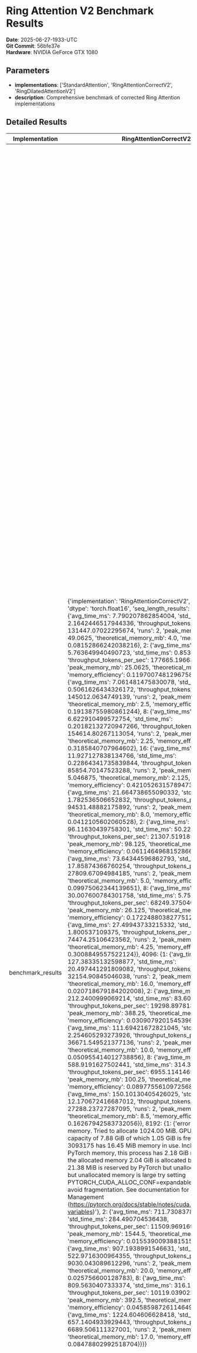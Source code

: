# Ring Attention V2 Benchmark Results

**Date**: 2025-06-27-1933-UTC  
**Git Commit**: 56bfe37e  
**Hardware**: NVIDIA GeForce GTX 1080  

## Parameters

- **implementations**: ['StandardAttention', 'RingAttentionCorrectV2', 'RingDilatedAttentionV2']
- **description**: Comprehensive benchmark of corrected Ring Attention implementations

## Detailed Results

| Implementation | RingAttentionCorrectV2 | RingDilatedAttentionV2 | StandardAttention | best_memory_reduction_percent | implementations_tested | max_sequence_tested |
| --- | --- | --- | --- | --- | --- | --- |
| benchmark_results | {'implementation': 'RingAttentionCorrectV2', 'device': 'cuda', 'dtype': 'torch.float16', 'seq_length_results': {1024: {1: {'avg_time_ms': 7.790207862854004, 'std_time_ms': 2.1642446517944336, 'throughput_tokens_per_sec': 131447.07022295674, 'runs': 2, 'peak_memory_mb': 49.0625, 'theoretical_memory_mb': 4.0, 'memory_efficiency': 0.08152866242038216}, 2: {'avg_time_ms': 5.763649940490723, 'std_time_ms': 0.853419303894043, 'throughput_tokens_per_sec': 177665.19663281558, 'runs': 2, 'peak_memory_mb': 25.0625, 'theoretical_memory_mb': 3.0, 'memory_efficiency': 0.11970074812967581}, 4: {'avg_time_ms': 7.061481475830078, 'std_time_ms': 0.5061626434326172, 'throughput_tokens_per_sec': 145012.0634749139, 'runs': 2, 'peak_memory_mb': 13.0625, 'theoretical_memory_mb': 2.5, 'memory_efficiency': 0.19138755980861244}, 8: {'avg_time_ms': 6.622910499572754, 'std_time_ms': 0.20182132720947266, 'throughput_tokens_per_sec': 154614.80267113054, 'runs': 2, 'peak_memory_mb': 7.0625, 'theoretical_memory_mb': 2.25, 'memory_efficiency': 0.3185840707964602}, 16: {'avg_time_ms': 11.927127838134766, 'std_time_ms': 0.22864341735839844, 'throughput_tokens_per_sec': 85854.70147523288, 'runs': 2, 'peak_memory_mb': 5.046875, 'theoretical_memory_mb': 2.125, 'memory_efficiency': 0.42105263157894735}}, 2048: {1: {'avg_time_ms': 21.664738655090332, 'std_time_ms': 1.782536506652832, 'throughput_tokens_per_sec': 94531.48882175892, 'runs': 2, 'peak_memory_mb': 194.125, 'theoretical_memory_mb': 8.0, 'memory_efficiency': 0.0412105602060528}, 2: {'avg_time_ms': 96.11630439758301, 'std_time_ms': 50.22406578063965, 'throughput_tokens_per_sec': 21307.519185595116, 'runs': 2, 'peak_memory_mb': 98.125, 'theoretical_memory_mb': 6.0, 'memory_efficiency': 0.061146496815286625}, 4: {'avg_time_ms': 73.64344596862793, 'std_time_ms': 17.85874366760254, 'throughput_tokens_per_sec': 27809.67094984185, 'runs': 2, 'peak_memory_mb': 50.125, 'theoretical_memory_mb': 5.0, 'memory_efficiency': 0.09975062344139651}, 8: {'avg_time_ms': 30.007600784301758, 'std_time_ms': 5.75566291809082, 'throughput_tokens_per_sec': 68249.37504071952, 'runs': 2, 'peak_memory_mb': 26.125, 'theoretical_memory_mb': 4.5, 'memory_efficiency': 0.1722488038277512}, 16: {'avg_time_ms': 27.49943733215332, 'std_time_ms': 1.800537109375, 'throughput_tokens_per_sec': 74474.25106423562, 'runs': 2, 'peak_memory_mb': 14.125, 'theoretical_memory_mb': 4.25, 'memory_efficiency': 0.3008849557522124}}, 4096: {1: {'avg_time_ms': 127.38335132598877, 'std_time_ms': 20.497441291809082, 'throughput_tokens_per_sec': 32154.90845046038, 'runs': 2, 'peak_memory_mb': 772.25, 'theoretical_memory_mb': 16.0, 'memory_efficiency': 0.020718679184202008}, 2: {'avg_time_ms': 212.2400999069214, 'std_time_ms': 83.609938621521, 'throughput_tokens_per_sec': 19298.89781335532, 'runs': 2, 'peak_memory_mb': 388.25, 'theoretical_memory_mb': 12.0, 'memory_efficiency': 0.030907920154539602}, 4: {'avg_time_ms': 111.69421672821045, 'std_time_ms': 2.254605293273926, 'throughput_tokens_per_sec': 36671.549521377136, 'runs': 2, 'peak_memory_mb': 196.25, 'theoretical_memory_mb': 10.0, 'memory_efficiency': 0.050955414012738856}, 8: {'avg_time_ms': 588.9191627502441, 'std_time_ms': 314.3482208251953, 'throughput_tokens_per_sec': 6955.114146518408, 'runs': 2, 'peak_memory_mb': 100.25, 'theoretical_memory_mb': 9.0, 'memory_efficiency': 0.08977556109725686}, 16: {'avg_time_ms': 150.10130405426025, 'std_time_ms': 12.170672416687012, 'throughput_tokens_per_sec': 27288.23727287095, 'runs': 2, 'peak_memory_mb': 52.25, 'theoretical_memory_mb': 8.5, 'memory_efficiency': 0.16267942583732056}}, 8192: {1: {'error': 'CUDA out of memory. Tried to allocate 1024.00 MiB. GPU 0 has a total capacity of 7.88 GiB of which 1.05 GiB is free. Process 3093175 has 16.45 MiB memory in use. Including non-PyTorch memory, this process has 2.18 GiB memory in use. Of the allocated memory 2.04 GiB is allocated by PyTorch, and 21.38 MiB is reserved by PyTorch but unallocated. If reserved but unallocated memory is large try setting PYTORCH_CUDA_ALLOC_CONF=expandable_segments:True to avoid fragmentation.  See documentation for Memory Management  (https://pytorch.org/docs/stable/notes/cuda.html#environment-variables)'}, 2: {'avg_time_ms': 711.7308378219604, 'std_time_ms': 284.490704536438, 'throughput_tokens_per_sec': 11509.969169059988, 'runs': 2, 'peak_memory_mb': 1544.5, 'theoretical_memory_mb': 24.0, 'memory_efficiency': 0.015539009388151505}, 4: {'avg_time_ms': 907.1938991546631, 'std_time_ms': 522.9716300964355, 'throughput_tokens_per_sec': 9030.043089612296, 'runs': 2, 'peak_memory_mb': 776.5, 'theoretical_memory_mb': 20.0, 'memory_efficiency': 0.025756600128783}, 8: {'avg_time_ms': 809.5630407333374, 'std_time_ms': 316.13290309906006, 'throughput_tokens_per_sec': 10119.039022062236, 'runs': 2, 'peak_memory_mb': 392.5, 'theoretical_memory_mb': 18.0, 'memory_efficiency': 0.045859872611464965}, 16: {'avg_time_ms': 1224.604606628418, 'std_time_ms': 657.1404933929443, 'throughput_tokens_per_sec': 6689.506111327001, 'runs': 2, 'peak_memory_mb': 200.5, 'theoretical_memory_mb': 17.0, 'memory_efficiency': 0.08478802992518704}}}} | {'implementation': 'RingDilatedAttentionV2', 'device': 'cuda', 'dtype': 'torch.float16', 'seq_length_results': {1024: {1: {'avg_time_ms': 1.2720823287963867, 'std_time_ms': 0.004172325134277344, 'throughput_tokens_per_sec': 804979.3451410364, 'runs': 2, 'peak_memory_mb': 33.0, 'theoretical_memory_mb': 4.0, 'memory_efficiency': 0.12121212121212122}, 2: {'avg_time_ms': 5.383610725402832, 'std_time_ms': 0.3255605697631836, 'throughput_tokens_per_sec': 190206.9172958969, 'runs': 2, 'peak_memory_mb': 25.0625, 'theoretical_memory_mb': 3.0, 'memory_efficiency': 0.11970074812967581}, 4: {'avg_time_ms': 6.818175315856934, 'std_time_ms': 0.7168054580688477, 'throughput_tokens_per_sec': 150186.80989596993, 'runs': 2, 'peak_memory_mb': 13.0625, 'theoretical_memory_mb': 2.5, 'memory_efficiency': 0.19138755980861244}, 8: {'avg_time_ms': 7.039427757263184, 'std_time_ms': 0.6848573684692383, 'throughput_tokens_per_sec': 145466.36961270767, 'runs': 2, 'peak_memory_mb': 7.0625, 'theoretical_memory_mb': 2.25, 'memory_efficiency': 0.3185840707964602}, 16: {'avg_time_ms': 14.444708824157715, 'std_time_ms': 3.3022165298461914, 'throughput_tokens_per_sec': 70891.0101591965, 'runs': 2, 'peak_memory_mb': 5.046875, 'theoretical_memory_mb': 2.125, 'memory_efficiency': 0.42105263157894735}}, 2048: {1: {'avg_time_ms': 5.719661712646484, 'std_time_ms': 1.0383129119873047, 'throughput_tokens_per_sec': 358063.1343059608, 'runs': 2, 'peak_memory_mb': 130.0, 'theoretical_memory_mb': 8.0, 'memory_efficiency': 0.06153846153846154}, 2: {'avg_time_ms': 208.1451416015625, 'std_time_ms': 70.48583030700684, 'throughput_tokens_per_sec': 9839.288028736895, 'runs': 2, 'peak_memory_mb': 98.125, 'theoretical_memory_mb': 6.0, 'memory_efficiency': 0.061146496815286625}, 4: {'avg_time_ms': 36.1483097076416, 'std_time_ms': 4.790782928466797, 'throughput_tokens_per_sec': 56655.48449052547, 'runs': 2, 'peak_memory_mb': 50.125, 'theoretical_memory_mb': 5.0, 'memory_efficiency': 0.09975062344139651}, 8: {'avg_time_ms': 35.300254821777344, 'std_time_ms': 10.788440704345703, 'throughput_tokens_per_sec': 58016.57836012427, 'runs': 2, 'peak_memory_mb': 26.125, 'theoretical_memory_mb': 4.5, 'memory_efficiency': 0.1722488038277512}, 16: {'avg_time_ms': 32.29784965515137, 'std_time_ms': 5.425691604614258, 'throughput_tokens_per_sec': 63409.79420818354, 'runs': 2, 'peak_memory_mb': 14.125, 'theoretical_memory_mb': 4.25, 'memory_efficiency': 0.3008849557522124}}, 4096: {1: {'avg_time_ms': 474.05779361724854, 'std_time_ms': 189.36192989349365, 'throughput_tokens_per_sec': 8640.296721515533, 'runs': 2, 'peak_memory_mb': 516.0, 'theoretical_memory_mb': 16.0, 'memory_efficiency': 0.031007751937984496}, 2: {'avg_time_ms': 115.95821380615234, 'std_time_ms': 20.356178283691406, 'throughput_tokens_per_sec': 35323.069108733376, 'runs': 2, 'peak_memory_mb': 388.25, 'theoretical_memory_mb': 12.0, 'memory_efficiency': 0.030907920154539602}, 4: {'avg_time_ms': 103.6900281906128, 'std_time_ms': 1.3593435287475586, 'throughput_tokens_per_sec': 39502.352072567155, 'runs': 2, 'peak_memory_mb': 196.25, 'theoretical_memory_mb': 10.0, 'memory_efficiency': 0.050955414012738856}, 8: {'avg_time_ms': 621.9077110290527, 'std_time_ms': 389.03141021728516, 'throughput_tokens_per_sec': 6586.186225641852, 'runs': 2, 'peak_memory_mb': 100.25, 'theoretical_memory_mb': 9.0, 'memory_efficiency': 0.08977556109725686}, 16: {'avg_time_ms': 650.0260829925537, 'std_time_ms': 72.05867767333984, 'throughput_tokens_per_sec': 6301.285605560725, 'runs': 2, 'peak_memory_mb': 52.25, 'theoretical_memory_mb': 8.5, 'memory_efficiency': 0.16267942583732056}}, 8192: {1: {'avg_time_ms': 260.1684331893921, 'std_time_ms': 95.10886669158936, 'throughput_tokens_per_sec': 31487.29421004183, 'runs': 2, 'peak_memory_mb': 2056.0, 'theoretical_memory_mb': 32.0, 'memory_efficiency': 0.01556420233463035}, 2: {'avg_time_ms': 894.3746089935303, 'std_time_ms': 441.8933391571045, 'throughput_tokens_per_sec': 9159.472907240437, 'runs': 2, 'peak_memory_mb': 1544.5, 'theoretical_memory_mb': 24.0, 'memory_efficiency': 0.015539009388151505}, 4: {'avg_time_ms': 1051.7163276672363, 'std_time_ms': 578.5431861877441, 'throughput_tokens_per_sec': 7789.172597681638, 'runs': 2, 'peak_memory_mb': 776.5, 'theoretical_memory_mb': 20.0, 'memory_efficiency': 0.025756600128783}, 8: {'avg_time_ms': 1125.6351470947266, 'std_time_ms': 617.774248123169, 'throughput_tokens_per_sec': 7277.668986388368, 'runs': 2, 'peak_memory_mb': 392.5, 'theoretical_memory_mb': 18.0, 'memory_efficiency': 0.045859872611464965}, 16: {'avg_time_ms': 1194.9771642684937, 'std_time_ms': 288.6101007461548, 'throughput_tokens_per_sec': 6855.361127352371, 'runs': 2, 'peak_memory_mb': 200.5, 'theoretical_memory_mb': 17.0, 'memory_efficiency': 0.08478802992518704}}}} | {'implementation': 'StandardAttention', 'device': 'cuda', 'dtype': 'torch.float16', 'seq_length_results': {1024: {1: {'avg_time_ms': 1.2601613998413086, 'std_time_ms': 0.00011920928955078125, 'throughput_tokens_per_sec': 812594.3233374326, 'runs': 2, 'peak_memory_mb': 32.0, 'theoretical_memory_mb': 131.0, 'memory_efficiency': 4.09375}}, 2048: {1: {'avg_time_ms': 5.424022674560547, 'std_time_ms': 0.09512901306152344, 'throughput_tokens_per_sec': 377579.5425054945, 'runs': 2, 'peak_memory_mb': 128.0, 'theoretical_memory_mb': 518.0, 'memory_efficiency': 4.046875}}, 4096: {1: {'avg_time_ms': 30.271530151367188, 'std_time_ms': 0.04839897155761719, 'throughput_tokens_per_sec': 135308.65402306092, 'runs': 2, 'peak_memory_mb': 512.0, 'theoretical_memory_mb': 2060.0, 'memory_efficiency': 4.0234375}}, 8192: {1: {'error': 'CUDA out of memory. Tried to allocate 1024.00 MiB. GPU 0 has a total capacity of 7.88 GiB of which 805.69 MiB is free. Process 3093175 has 16.45 MiB memory in use. Including non-PyTorch memory, this process has 2.41 GiB memory in use. Of the allocated memory 2.04 GiB is allocated by PyTorch, and 255.88 MiB is reserved by PyTorch but unallocated. If reserved but unallocated memory is large try setting PYTORCH_CUDA_ALLOC_CONF=expandable_segments:True to avoid fragmentation.  See documentation for Memory Management  (https://pytorch.org/docs/stable/notes/cuda.html#environment-variables)'}}}} | N/A | N/A | N/A |
| summary | N/A | N/A | N/A | 89.79 | ['StandardAttention', 'RingAttentionCorrectV2', 'RingDilatedAttentionV2'] | 8192 |